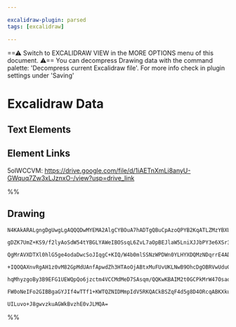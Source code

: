 ```yaml
---

excalidraw-plugin: parsed
tags: [excalidraw]

---
```

==⚠  Switch to EXCALIDRAW VIEW in the MORE OPTIONS menu of this document. ⚠== You can decompress Drawing data with the command palette: 'Decompress current Excalidraw file'. For more info check in plugin settings under 'Saving'



# Excalidraw Data

## Text Elements
## Element Links
5olWCCVM: https://drive.google.com/file/d/1iAETnXmLi8anyU-GWquq7Zw3xLJznxO-/view?usp=drive_link

%%
## Drawing
```compressed-json
N4KAkARALgngDgUwgLgAQQQDwMYEMA2AlgCYBOuA7hADTgQBuCpAzoQPYB2KqATLZMzYBXUtiRoIACyhQ4zZAHoFAc0JRJQgEYA6bGwC2CgF7N6hbEcK4OCtptbErHALRY8RMpWdx8Q1TdIEfARcZgRmBShcZQUebQAObQBmGjoghH0EDihmbgBtcDBQMBKIEm4IAFY2fAB1AGF6gDUAWVSSyFhECozNBGJiXE1g9tLMbmcAdgAGSe0eSv5SmAnJ

gDZK7UmZ+KS9/f2lyAoSdW54tYBGLYAWeIBOSsqL6ZvL7aOpBEJlaW5LniXJJbPY3e6XSr3KFJCGfazKEZoaafZhQUhsADWCHqNTYpAqAGJLghicTRpBNLhsBjlOihBxiDj8HiKmjrMw4LhAtlyRAAGaEfD4ADKsER6EEHl5qPRWNqp0k3D4hQEaMxCFFMHFEEl5U+dN+HHCuTQl0+bE52DUK1N02RKogtOEcAAksQTag8gBdT588iZN3cDhCIWf

QgMrAVXDTXl0hlG5ge4odaDwcSoJIqgC+KIQ/W4b0mlSSNzWPDWn0YLHYXDQMzNDqrrE4ADlOGJzgD7usFvaU4RmAARdJQfNoPkEMKfTTCBkAUWCmWyHu9nyEcEGo+I/0mN1e3fib0u0ySnyIHAxFWksnkSjIhEY2mUbDYCIQugMCgFwQUxAUl0IABBOcABUOAADX0AAZQh4msGAAFVnAAcVqABHIQ0MmAAtCgkkwKCACkjA4TAAHlnAUMwEAoAB

+IQOQAXnvRgAH1z0vM82GpMdUAnfApwdZh3HTAoOjABtxMuFUvUKLNwB9OhcDgOBRVwUduGTaBJAydMICIX4oFGBhCBogAhKkaTjRlcXxCQCT5RynOM7ARG5KAXVHfRRVlbFbMJUkSSQJYIFc0h3M8jILOpJ16Rs5k7PQNkOA5LksiMkKwoiryADFBRFMU9N1bdMrc9LIu8tU5QVJVSvC8qvJ89VNW1YqXLK7IKoAJWEQ1jX+OrsoyMjLWtf47UG

hqMhyzgoBy3B9EFG1UEWQpQo6jzctm4VCCMdMeD7SAsqm/QQKwKBAIM2t0GCPkMrW47OsaqJSAu8K2AoHTcG3NBg1DB6NoqucGUA97PpCH70C5dEqEmp6MlBmGQLTCprOM4T0SFcDuF3NZtBuJJ7g2SZ7lLImrhCjGanwABNc5JmBbZph4JJKlmbtpm7EKjBffRNMbAghHTaZtHuaY1j3TMShzAH6vh/QerihMPQgNGQtpEgdr2pVDsdUhNdHOBu

FW0oNeIFo2GIBBgaGYJIf4wTTf1+KWTQZNIDMmpIdV5RKQACkBSZqF4d5g8D4ORcqABKXkuoQZQQy5VHfdwAOkmRXh07DrPUEjmO5LhqAmqxEaoBrD0/vwEK/QWhA44jfWOGUfmUyyW3eLRIXPmwIgjbQTuEE+Dha+4AfzSEKBz3TAeC7WuwACsEGwHJhWHuALatm3hl4h3B7Wqky8YECX3wFvSi6Ir0mXmteVc1EDGR7pfpDKuHWZHj7cnPeU3w

UILuvo+J8gwvzkuAGWkBvzhE0vJLMQA=
```
%%
